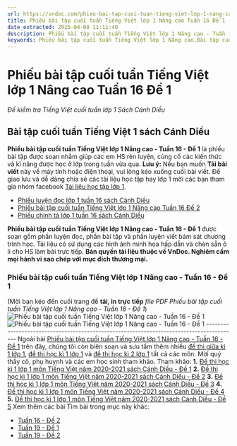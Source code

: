 ```yaml
---
url: https://vndoc.com/phieu-bai-tap-cuoi-tuan-tieng-viet-lop-1-nang-cao-tuan-16-de-1-224573
title: Phiếu bài tập cuối tuần Tiếng Việt lớp 1 Nâng cao Tuần 16 Đề 1 - Đề kiểm tra Tiếng Việt cuối tuần lớp 1 Sách Cánh Diều - VnDoc.com
date_extracted: 2025-04-08 11:11:40
description: Phiếu bài tập cuối tuần Tiếng Việt lớp 1 Nâng cao - Tuần 16 - Đề 1 được biên soạn nhằm giúp các em HS củng cố và rèn luyện các kiến thức Tiếng Việt được học trên lớp. Mời các bạn tham khảo.
keywords: Phiếu bài tập cuối tuần Tiếng Việt lớp 1 Nâng cao,Bài tập cuối tuần,Bài tập cuối tuần Tiếng Việt 1,Phiếu bài tập Tiếng Việt 1,Phiếu bài tập Tiếng Việt cuối tuần lớp 1,Bài tập cuối tuần nâng cao,Phiếu bài tập Tiếng Việt nâng cao,Bài tập cuối tuần Tiếng Việt 1 nâng cao,Bài tập cuối tuần Tiếng Việt 1 sách Cánh Diều nâng cao,Bài tập cuối tuần sách Cánh Diều,Bài tập cuối tuần lớp 1 Cánh Diều
---
```


# Phiếu bài tập cuối tuần Tiếng Việt lớp 1 Nâng cao Tuần 16 Đề 1
 _Đề kiểm tra Tiếng Việt cuối tuần lớp 1 Sách Cánh Diều_
## Bài tập cuối tuần Tiếng Việt 1 sách Cánh Diều
**Phiếu bài tập cuối tuần Tiếng Việt lớp 1 Nâng cao - Tuần 16 - Đề 1** là phiếu bài tập được soạn nhằm giúp các em HS rèn luyện, củng cố các kiến thức và kĩ năng được học ở lớp trong tuần vừa qua.
**Lưu ý:** Nếu bạn muốn **Tải bài viết** này về máy tính hoặc điện thoại, vui lòng kéo xuống cuối bài viết.
Để giao lưu và dễ dàng chia sẻ các tài liệu học tập hay lớp 1 mời các bạn tham gia nhóm facebook [Tài liệu học tập lớp 1](</goto?u=aHR0cHM6Ly93d3cuZmFjZWJvb2suY29tL2dyb3Vwcy9UYWkubGlldS5ob2MudGFwLmxvcC4xLlZORE9DLw%3D%3D>).
  * [Phiếu luyện đọc lớp 1 tuần 16 sách Cánh Diều](<https://vndoc.com/phieu-luyen-doc-lop-1-tuan-16-sach-canh-dieu-224463>)
  * [Phiếu bài tập cuối tuần Tiếng Việt lớp 1 Nâng cao Tuần 16 Đề 2](<https://vndoc.com/phieu-bai-tap-cuoi-tuan-tieng-viet-lop-1-nang-cao-tuan-16-de-2-224575>)
  * [Phiếu chính tả lớp 1 tuần 16 sách Cánh Diều](<https://vndoc.com/phieu-chinh-ta-lop-1-tuan-16-sach-canh-dieu-224464>)

**Phiếu bài tập cuối tuần Tiếng Việt lớp 1 Nâng cao - Tuần 16 - Đề 1** được soạn gồm phần luyện đọc, phần bài tập và phần luyện viết bám sát chương trình học. Tài liệu có sử dụng các hình ảnh minh họa hấp dẫn và chèn sẵn ô li cho HS làm bài trực tiếp.
**Bản quyền tài liệu thuộc về VnDoc. Nghiêm cấm mọi hành vi sao chép với mục đích thương mại.**
### Phiếu bài tập cuối tuần Tiếng Việt lớp 1 Nâng cao - Tuần 16 - Đề 1
\(Mời bạn kéo đến cuối trang để **tải, in trực tiếp** _file PDF Phiếu bài tập cuối tuần Tiếng Việt lớp 1 Nâng cao - Tuần 16 - Đề 1_\)
![Phiếu bài tập cuối tuần Tiếng Việt lớp 1 Nâng cao - Tuần 16 - Đề 1](https://i.vdoc.vn/data/image/2020/12/21/phieu-bai-tap-cuoi-tuan-tieng-viet-lop-1-nang-cao-tuan-16-de-1-1.jpg)
![Phiếu bài tập cuối tuần Tiếng Việt lớp 1 Nâng cao - Tuần 16 - Đề 1](https://i.vdoc.vn/data/image/2020/12/21/phieu-bai-tap-cuoi-tuan-tieng-viet-lop-1-nang-cao-tuan-16-de-1-2.jpg)
\-----------------------------------------------------------------------------------------
Ngoài bài [Phiếu bài tập cuối tuần Tiếng Việt lớp 1 Nâng cao - Tuần 16 - Đề 1](<https://vndoc.com/phieu-bai-tap-cuoi-tuan-tieng-viet-lop-1-nang-cao-tuan-16-de-1-224573>) trên đây, chúng tôi còn biên soạn và sưu tầm thêm nhiều [đề thi giữa kì 1 lớp 1](<https://vndoc.com/de-thi-giua-ki-1-lop1>), [đề thi học kì 1 lớp 1](<https://vndoc.com/de-thi-hoc-ki-1-lop1>) và [đề thi học kì 2 lớp 1](<https://vndoc.com/de-thi-hoc-ki-2-lop1>) tất cả các môn. Mời quý thầy cô, phụ huynh và các em học sinh tham khảo.
Tham khảo:
**1.** [Đề thi học kì 1 lớp 1 môn Tiếng Việt năm 2020-2021 sách Cánh Diều - Đề 1](<https://vndoc.com/de-thi-hoc-ki-1-lop-1-mon-tieng-viet-nam-2020-2021-sach-canh-dieu-de-1-223630>)
**2.** [Đề thi học kì 1 lớp 1 môn Tiếng Việt năm 2020-2021 sách Cánh Diều - Đề 2](<https://vndoc.com/de-thi-hoc-ki-1-lop-1-mon-tieng-viet-nam-2020-2021-sach-canh-dieu-de-2-223631>)
**3.** [Đề thi học kì 1 lớp 1 môn Tiếng Việt năm 2020-2021 sách Cánh Diều - Đề 3](<https://vndoc.com/de-thi-hoc-ki-1-lop-1-mon-tieng-viet-nam-2020-2021-sach-canh-dieu-de-3-223632>)
**4.** [Đề thi học kì 1 lớp 1 môn Tiếng Việt năm 2020-2021 sách Cánh Diều - Đề 4](<https://vndoc.com/de-thi-hoc-ki-1-lop-1-mon-tieng-viet-nam-2020-2021-sach-canh-dieu-de-4-223633>)
**5.** [Đề thi học kì 1 lớp 1 môn Tiếng Việt năm 2020-2021 sách Cánh Diều - Đề 5](<https://vndoc.com/de-thi-hoc-ki-1-lop-1-mon-tieng-viet-nam-2020-2021-sach-canh-dieu-de-5-223634>)
Xem thêm các bài Tìm bài trong mục này khác:
  * [Tuần 16 - Đề 2](</phieu-bai-tap-cuoi-tuan-tieng-viet-lop-1-nang-cao-tuan-16-de-2-224575>)
  * [Tuần 19 - Đề 1](</bai-tap-cuoi-tuan-tieng-viet-1-nang-cao-tuan-19-de-1-224932>)
  * [Tuần 19 - Đề 2](</bai-tap-cuoi-tuan-tieng-viet-1-nang-cao-tuan-19-de-2-224933>)


